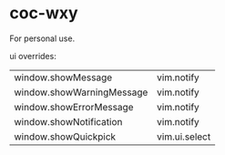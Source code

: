 # coc-wxy

For personal use.

ui overrides:

|                           |               |
| ------------------------- | ------------- |
| window.showMessage        | vim.notify    |
| window.showWarningMessage | vim.notify    |
| window.showErrorMessage   | vim.notify    |
| window.showNotification   | vim.notify    |
| window.showQuickpick      | vim.ui.select |
